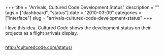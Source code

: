 +++
title = "Arrivals, Cultured Code Development Status"
description = ""
tags = ["dashboard", "status"]
date = "2010-03-09"
categories = ["interface"]
slug = "arrivals-cultured-code-development-status"
+++


<p>I love this idea. Cultured Code shows the development status on their projects as a flight arrivals display.</p>

<div id="screens-full" class="clear"><div class="fullimg clear"><a href="http://media.konigi.com/interface/culturedcode-status-1.png" class="group" rel="group" title="1. "><img src="http://media.konigi.com/interface/culturedcode-status-1.png" alt="" class="img-responsive"></a></div></div>        
<p><a href="http://culturedcode.com/status/">http://culturedcode.com/status/</a></p>

